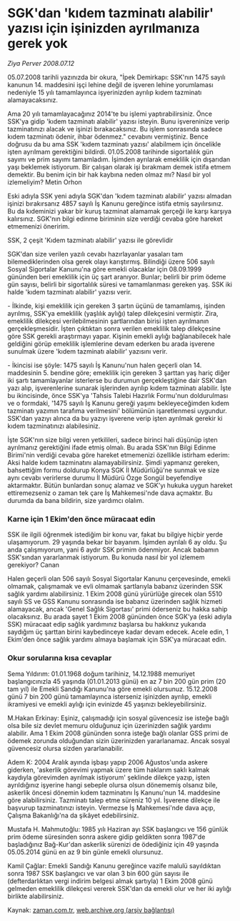 # SGK'dan 'kıdem tazminatı alabilir' yazısı için işinizden ayrılmanıza gerek yok

*Ziya Perver 2008.07.12*

<tr><td class="metin" colspan="2" style="padding-top: 20px; padding-left: 5px; padding-right: 10px;">05.07.2008 tarihli yazınızda bir okura, "İpek Demirkapı: SSK'nın 1475 sayılı kanunun 14. maddesini işçi lehine değil de işveren lehine yorumlaması nedeniyle 15 yılı tamamlayınca işyerinizden ayrılıp kıdem tazminatı alamayacaksınız.</td></tr><tr><td class="metin" colspan="2" style="padding-top: 20px; padding-left: 5px; padding-right: 10px;"><p>Ama 20 yılı tamamlayacağınız 2014'te bu işlemi yaptırabilirsiniz. Önce SSK'ya gidip 'kıdem tazminatı alabilir' yazısı isteyin. Bunu işvereninize verip tazminatınızı alacak ve işinizi bırakacaksınız. Bu işlem sonrasında sadece kıdem tazminatı ödenir, ihbar ödenmez." cevabını vermiştiniz. Bence doğrusu da bu ama SSK 'kıdem tazminatı yazısı' alabilmem için öncelikle işten ayrılmam gerektiğini bildirdi. 01.05.2008 tarihinde sigortalılık gün sayımı ve prim sayımı tamamladım. İşimden ayrılarak emeklilik için dışarıdan yaşı beklemek istiyorum. Bir çalışan olarak işi bırakmam demek istifa etmem demektir. Bu benim için bir hak kaybına neden olmaz mı? Nasıl bir yol izlemeliyim? Metin Orhon 
<p>Eski adıyla SSK yeni adıyla SGK'dan 'kıdem tazminatı alabilir' yazısı almadan işinizi bırakırsanız 4857 sayılı İş Kanunu gereğince istifa etmiş sayılırsınız. Bu da kıdeminizi yakar bir kuruş tazminat alamamak gerçeği ile karşı karşıya kalırsınız. SGK'nın bilgi edinme biriminin size verdiği cevaba göre hareket etmemenizi öneririm.
<p>SSK, 2 çeşit 'Kıdem tazminatı alabilir' yazısı ile görevlidir
<p>SGK'dan size verilen yazılı cevabı hazırlayanlar yasaları tam bilemediklerinden olsa gerek olayı karıştırmış. Bilindiği üzere 506 sayılı Sosyal Sigortalar Kanunu'na göre emekli olacaklar için 08.09.1999 gününden beri emeklilik için üç şart aranıyor. Bunlar; belirli bir prim ödeme gün sayısı, belirli bir sigortalılık süresi ve tamamlanması gereken yaş. SSK iki halde 'kıdem tazminatı alabilir' yazısı verir.
<p>- İlkinde, kişi emeklilik için gereken 3 şartın üçünü de tamamlamış, işinden ayrılmış, SSK'ya emeklilik (yaşlılık aylığı) talep dilekçesini vermiştir. Zira, emeklilik dilekçesi verilebilmesinin şartlarından birisi işten ayrılmanın gerçekleşmesidir. İşten çıktıktan sonra verilen emeklilik talep dilekçesine göre SSK gerekli araştırmayı yapar. Kişinin emekli aylığı bağlanabilecek hale geldiğini görüp emeklilik işlemlerine devam ederken bu arada işverene sunulmak üzere 'kıdem tazminatı alabilir' yazısını verir.
<p>- İkincisi ise şöyle: 1475 sayılı İş Kanunu'nun halen geçerli olan 14. maddesinin 5. bendine göre; emeklilik için gereken 3 şarttan yaş hariç diğer iki şartı tamamlayanlar isterlerse bu durumun gerçekleştiğine dair SSK'dan yazı alıp, işverenlerine sunarak işlerinden ayrılıp kıdem tazminatı alabilir. İşte bu ikincisinde, önce SSK'ya 'Tahsis Talebi Hazırlık Formu'nun doldurulması ve o formdaki, '1475 sayılı İş Kanunu gereği yaşımı bekleyeceğimden kıdem tazminatı yazımın tarafıma verilmesini' bölümünün işaretlenmesi uygundur. SSK'dan yazıyı alınca da bu yazıyı işverene verip işten ayrılmak gerekir ki kıdem tazminatınızı alabilesiniz.
<p>İşte SGK'nın size bilgi veren yetkilileri, sadece birinci hali düşünüp işten ayrılmanız gerektiğini ifade etmiş olmalı. Bu arada SSK'nın Bilgi Edinme Birimi'nin verdiği cevaba göre hareket etmemenizi özellikle istirham ederim: Aksi halde kıdem tazminatını alamayabilirsiniz. Şimdi yapmanız gereken, bahsettiğim formu doldurup Konya SGK İl Müdürlüğü'ne sunmak ve size aynı cevabı verirlerse durumu İl Müdürü Özge Songül beyefendiye aktarmaktır. Bütün bunlardan sonuç alamaz ve SGK'yı hukuka uygun hareket ettiremezseniz o zaman tek çare İş Mahkemesi'nde dava açmaktır. Bu durumda da bana bildirin, size yardımcı olalım.
<p><h3>Karne için 1 Ekim'den önce müracaat edin</h3>
<p>SSK ile ilgili öğrenmek istediğim bir konu var, fakat bu bilgiye hiçbir yerde ulaşamıyorum. 29 yaşında bekar bir bayanım. İşimden ayrılalı 6 ay oldu. Şu anda çalışmıyorum, yani 6 aydır SSK primim ödenmiyor. Ancak babamın SSK'sından yararlanmak istiyorum. Bu konuda nasıl bir yol izlemem gerekiyor? Canan
<p>Halen geçerli olan 506 sayılı Sosyal Sigortalar Kanunu çerçevesinde, emekli olmamak, çalışmamak ve evli olmamak şartlarıyla babanız üzerinden SSK sağlık yardımı alabilirsiniz. 1 Ekim 2008 günü yürürlüğe girecek olan 5510 sayılı SS ve GSS Kanunu sonrasında ise babanız üzerinden sağlık hizmeti alamayacak, ancak 'Genel Sağlık Sigortası' primi öderseniz bu hakka sahip olacaksınız. Bu arada şayet 1 Ekim 2008 gününden önce SGK'ya (eski adıyla SSK) müracaat edip sağlık yardımınız başlarsa bu hakkınız yukarıda saydığım üç şarttan birini kaybedinceye kadar devam edecek. Acele edin, 1 Ekim'den önce sağlık yardımı almaya başlamak için SSK'ya müracaat edin.
<p><h3>Okur sorularına kısa cevaplar</h3>
<p>Sema Yıldırım: 01.01.1968 doğum tarihiniz, 14.12.1988 memuriyet başlangıcınızla 45 yaşında (01.01.2013 günü) en az 7 bin 200 gün prim (20 tam yıl) ile Emekli Sandığı Kanunu'na göre emekli olursunuz. 15.12.2008 günü 7 bin 200 günü tamamlayınca isterseniz işinizden ayrılıp, emekli ikramiyesi ve emekli aylığı için evinizde 45 yaşınızı bekleyebilirsiniz.
<p>M.Hakan Erkinay: Eşiniz, çalışmadığı için sosyal güvencesiz ise isteğe bağlı olsa bile siz devlet memuru olduğunuz için üzerinizden sağlık yardımı alabilir. Ama 1 Ekim 2008 gününden sonra isteğe bağlı olanlar GSS primi de ödemek zorunda olduğundan sizin üzerinizden yararlanamaz. Ancak sosyal güvencesiz olursa sizden yararlanabilir.
<p>Adem K: 2004 Aralık ayında işbaşı yapıp 2006 Ağustos'unda askere giderken, 'askerlik görevimi yapmak üzere tüm haklarım saklı kalmak kaydıyla görevimden ayrılmak istiyorum' şeklinde dilekçe yazıp, işten ayrıldığınız işyerine hangi sebeple olursa olsun dönememiş olsanız bile, askerlik öncesi dönemin kıdem tazminatını İş Kanunu'nun 14. maddesine göre alabilirsiniz. Tazminatı talep etme süreniz 10 yıl. İşverene dilekçe ile başvurup tazminatınızı isteyin. Vermezse İş Mahkemesi'nde dava açıp, Çalışma Bakanlığı'na da şikâyet edebilirsiniz. 
<p>Mustafa H. Mahmutoğlu: 1985 yılı Haziran ayı SSK başlangıcı ve 156 günlük prim ödeme süresinden sonra askere gidip geldikten sonra 1987'de başladığınız Bağ-Kur'dan askerlik sürenizi de ödediğiniz için 49 yaşında 05.05.2014 günü en az 9 bin günle emekli olursunuz. 
<p>Kamil Çağlar: Emekli Sandığı Kanunu gereğince vazife malulü sayıldıktan sonra 1987 SSK başlangıcı ve var olan 3 bin 600 gün sayısı ile (defterdarlıktan vergi indirim belgesi almak şartıyla) 1 Ekim 2008 günü gelmeden emeklilik dilekçesi vererek SSK'dan da emekli olur ve her iki aylığı birlikte alabilirsiniz.<br/></p></p></p></p></p></p></p></p></p></p></p></p></p></p></p></p></td></tr>

Kaynak: [zaman.com.tr](http://zaman.com.tr/yazar.do?yazino=713141), [web.archive.org (arşiv bağlantısı)](http://web.archive.org/web/20080828191046/http://www.zaman.com.tr:80/yazar.do?yazino=713141)
